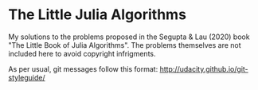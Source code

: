 # The Little Julia Algorithms

My solutions to the problems proposed in the Segupta &amp; Lau (2020) book "The Little Book of Julia Algorithms". The problems themselves are not included here to avoid copyright infrigments.

As per usual, git messages follow this format: http://udacity.github.io/git-styleguide/
